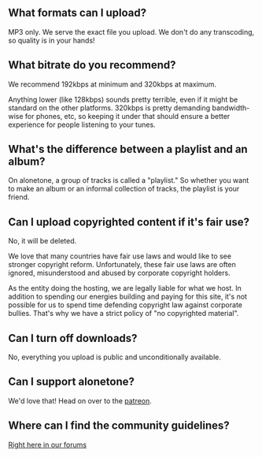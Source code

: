 ## What formats can I upload?

MP3 only. We serve the exact file you upload. We don't do any transcoding, so quality is in your hands!

## What bitrate do you recommend?

We recommend 192kbps at minimum and 320kbps at maximum.

Anything lower (like 128kbps) sounds pretty terrible, even if it might be standard on the other platforms. 320kbps is pretty demanding bandwidth-wise for phones, etc, so keeping it under that should ensure a better experience for people listening to your tunes.

## What's the difference between a playlist and an album?

On alonetone, a group of tracks is called a "playlist." So whether you want to make an album or an informal collection of tracks, the playlist is your friend.

## Can I upload copyrighted content if it's fair use?

No, it will be deleted.

We love that many countries have fair use laws and would like to see stronger copyright reform. Unfortunately, these fair use laws are often ignored, misunderstood and abused by corporate copyright holders.

As the entity doing the hosting, we are legally liable for what we host. In addition to spending our energies building and paying for this site, it's not possible for us to spend time defending copyright law against corporate bullies. That's why we have a strict policy of "no copyrighted material".

## Can I turn off downloads?

No, everything you upload is public and unconditionally available.

## Can I support alonetone?

We'd love that! Head on over to the [patreon](https://patreon.com/alonetone).

## Where can I find the community guidelines?

[Right here in our forums](/forums/ideas-features-praise/community-guidelines)


